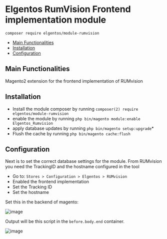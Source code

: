 # Elgentos RumVision Frontend implementation module

    composer require elgentos/module-rumvision

 - [Main Functionalities](#markdown-header-main-functionalities)
 - [Installation](#markdown-header-installation)
 - [Configuration](#markdown-header-configuration)


## Main Functionalities
Magento2 extension for the frontend implementation of RUMvision

## Installation
 - Install the module composer by running `composer(2) require elgentos/module-rumvision`
 - enable the module by running `php bin/magento module:enable Elgentos_Rumvision`
 - apply database updates by running `php bin/magento setup:upgrade`\*
 - Flush the cache by running `php bin/magento cache:flush`

## Configuration
Next is to set the correct database settings for the module. From RUMvision you need the TrackingID and the hostname configured in the tool

- Go to: `Stores > Configuration > Elgentos > RUMvision`
- Enabled the frontend implementation
- Set the Tracking ID
- Set the hostname

Set this in the backend of magento:

![image](https://user-images.githubusercontent.com/5089604/222476330-62a2d3df-b91c-4311-946a-0fb2137b778c.png)

Output will be this script in the `before.body.end` container.

![image](https://user-images.githubusercontent.com/5089604/222476703-417395cc-4bd6-4025-b3ef-98ee10019130.png)
